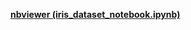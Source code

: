 [**nbviewer (iris_dataset_notebook.ipynb)**](https://nbviewer.jupyter.org/github/umang8496/hands-on-ml/blob/master/classification-problems/iris-dataset-classification-using-3-ml-models/iris_dataset_notebook.ipynb)
